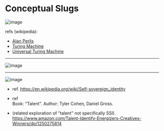 # Conceptual Slugs


![image](https://user-images.githubusercontent.com/185555/190882816-5f779561-d6af-479e-bd70-626613e1d6f5.png)

refs (wikipedia):
- [Alan Perlis](https://en.wikipedia.org/wiki/Alan_Perlis)
- [Turing Machine](https://en.wikipedia.org/wiki/Turing_machine)
- [Universal Turing Machine](https://en.wikipedia.org/wiki/Universal_Turing_machine)


---


![image](https://user-images.githubusercontent.com/185555/190882892-78c83fab-cb96-4b22-8ff6-ab5ffd4e6336.png)


---


![image](https://user-images.githubusercontent.com/185555/190882920-6d0192e9-eec1-47e2-bf44-fc5ab0fa3920.png)

- ref. 
  https://en.wikipedia.org/wiki/Self-sovereign_identity

- ref  
  Book: "Talent". 
  Author: Tyler Cohen, Daniel Gross. 

- (related exploration of "talent" not specifically SSI). 
   https://www.amazon.com/Talent-Identify-Energizers-Creatives-Winners/dp/1250275814
